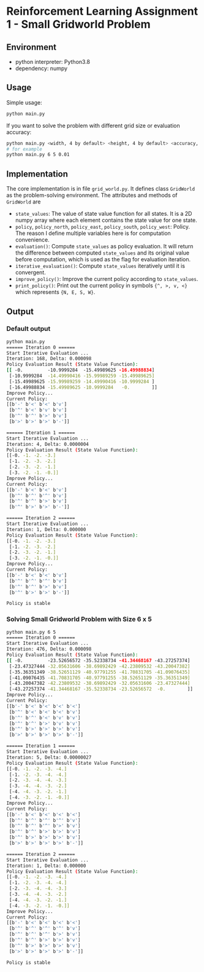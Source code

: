 # Reinforcement Learning Assignment 1 - Small Gridworld Problem
## Environment
- python interpreter: Python3.8
- dependency: numpy

## Usage
Simple usage:
```bash
python main.py
```

If you want to solve the problem with different grid size or evaluation accuracy:
```bash
python main.py <width, 4 by default> <height, 4 by default> <accuracy, 1e-4 by default>
# for example
python main.py 6 5 0.01
```

## Implementation
The core implementation is in file `grid_world.py`. It defines class `GridWorld` as
the problem-solving environment. The attributes and methods of `GridWorld` are
- `state_values`: The value of state value function for all states. It is a 2D numpy array
where each element contains the state value for one state.
- `policy`, `policy_north`, `policy_east`, `policy_south`, `policy_west`: Policy. The
reason I define multiple variables here is for computation convenience.
- `evaluation()`: Compute `state_values` as policy evaluation. It will return the difference
between computed `state_values` and its original value before computation, which is 
used as the flag for evaluation iteration.
- `iterative_evaluation()`: Compute `state_values` iteratively until it is convergent.
- `improve_policy()`: Improve the current policy according to `state_values`.
- `print_policy()`: Print out the current policy in symbols `{^, >, v, <}` which represents
`{N, E, S, W}`.

## Output
### Default output
```bash
python main.py
====== Iteration 0 ======
Start Iterative Evaluation ...
Iteration: 168, Delta: 0.000098
Policy Evaluation Result (State Value Function):
[[ -0.         -10.9999284  -15.49989625 -16.49988834]
 [-10.9999284  -14.49990416 -15.99989259 -15.49989625]
 [-15.49989625 -15.99989259 -14.49990416 -10.9999284 ]
 [-16.49988834 -15.49989625 -10.9999284   -0.        ]]
Improve Policy...
Current Policy:
[[b'-' b'<' b'<' b'v']
 [b'^' b'<' b'v' b'v']
 [b'^' b'^' b'>' b'v']
 [b'>' b'>' b'>' b'-']]

====== Iteration 1 ======
Start Iterative Evaluation ...
Iteration: 4, Delta: 0.0000004
Policy Evaluation Result (State Value Function):
[[-0. -1. -2. -3.]
 [-1. -2. -3. -2.]
 [-2. -3. -2. -1.]
 [-3. -2. -1. -0.]]
Improve Policy...
Current Policy:
[[b'-' b'<' b'<' b'v']
 [b'^' b'^' b'^' b'v']
 [b'^' b'^' b'>' b'v']
 [b'^' b'>' b'>' b'-']]

====== Iteration 2 ======
Start Iterative Evaluation ...
Iteration: 1, Delta: 0.000000
Policy Evaluation Result (State Value Function):
[[-0. -1. -2. -3.]
 [-1. -2. -3. -2.]
 [-2. -3. -2. -1.]
 [-3. -2. -1. -0.]]
Improve Policy...
Current Policy:
[[b'-' b'<' b'<' b'v']
 [b'^' b'^' b'^' b'v']
 [b'^' b'^' b'>' b'v']
 [b'^' b'>' b'>' b'-']]

Policy is stable

```

### Solving Small Gridworld Problem with Size 6 x 5
```bash
python main.py 6 5
====== Iteration 0 ======
Start Iterative Evaluation ...
Iteration: 476, Delta: 0.000098
Policy Evaluation Result (State Value Function):
[[ -0.         -23.52656572 -35.52338734 -41.34468167 -43.27257374]
 [-23.47327444 -32.05631606 -38.69892429 -42.23809532 -43.20047382]
 [-35.36351349 -38.52651129 -40.97791255 -41.70831705 -41.09076435]
 [-41.09076435 -41.70831705 -40.97791255 -38.52651129 -35.36351349]
 [-43.20047382 -42.23809532 -38.69892429 -32.05631606 -23.47327444]
 [-43.27257374 -41.34468167 -35.52338734 -23.52656572  -0.        ]]
Improve Policy...
Current Policy:
[[b'-' b'<' b'<' b'<' b'<']
 [b'^' b'<' b'<' b'<' b'v']
 [b'^' b'^' b'<' b'v' b'v']
 [b'^' b'^' b'>' b'v' b'v']
 [b'^' b'>' b'>' b'>' b'v']
 [b'>' b'>' b'>' b'>' b'-']]

====== Iteration 1 ======
Start Iterative Evaluation ...
Iteration: 5, Delta: 0.00000027
Policy Evaluation Result (State Value Function):
[[-0. -1. -2. -3. -4.]
 [-1. -2. -3. -4. -4.]
 [-2. -3. -4. -4. -3.]
 [-3. -4. -4. -3. -2.]
 [-4. -4. -3. -2. -1.]
 [-4. -3. -2. -1. -0.]]
Improve Policy...
Current Policy:
[[b'-' b'<' b'<' b'<' b'<']
 [b'^' b'^' b'^' b'^' b'v']
 [b'^' b'^' b'^' b'>' b'v']
 [b'^' b'^' b'>' b'>' b'v']
 [b'^' b'>' b'>' b'>' b'v']
 [b'>' b'>' b'>' b'>' b'-']]

====== Iteration 2 ======
Start Iterative Evaluation ...
Iteration: 1, Delta: 0.000000
Policy Evaluation Result (State Value Function):
[[-0. -1. -2. -3. -4.]
 [-1. -2. -3. -4. -4.]
 [-2. -3. -4. -4. -3.]
 [-3. -4. -4. -3. -2.]
 [-4. -4. -3. -2. -1.]
 [-4. -3. -2. -1. -0.]]
Improve Policy...
Current Policy:
[[b'-' b'<' b'<' b'<' b'<']
 [b'^' b'^' b'^' b'^' b'v']
 [b'^' b'^' b'^' b'>' b'v']
 [b'^' b'^' b'>' b'>' b'v']
 [b'^' b'>' b'>' b'>' b'v']
 [b'>' b'>' b'>' b'>' b'-']]

Policy is stable

```